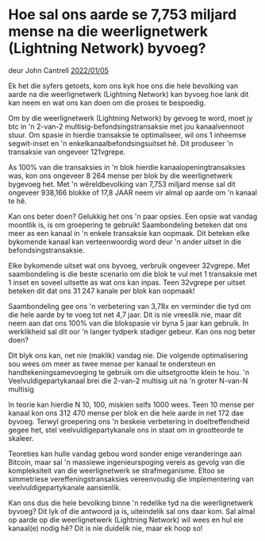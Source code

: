 # Hoe sal ons aarde se 7,753 miljard mense na die weerlignetwerk (Lightning Network) byvoeg?
deur John Cantrell [2022/01/05](https://twitter.com/JohnCantrell97/status/1478794692313632768)

<LanguageDropdown/>

Ek het die syfers getoets, kom ons kyk hoe ons die hele bevolking van aarde na die weerlignetwerk (Lightning Network) kan byvoeg hoe lank dit kan neem en wat ons kan doen om die proses te bespoedig.

Om by die weerlignetwerk (Lightning Network) by gevoeg te word, moet jy btc in 'n 2-van-2 multisig-befondsingstransaksie met jou kanaalvennoot stuur. Om spasie in hierdie transaksie te optimaliseer, wil ons 1 inheemse segwit-inset en 'n enkelkanaalbefondsingsuitset hê. Dit produseer 'n transaksie van ongeveer 121vgrepe.

As 100% van die transaksies in 'n blok hierdie kanaalopeningtransaksies was, kon ons ongeveer 8 264 mense per blok by die weerlignetwerk bygevoeg het. Met 'n wêreldbevolking van 7,753 miljard mense sal dit ongeveer 938,166 blokke of 17,8 JAAR neem vir almal op aarde om 'n kanaal te hê.

Kan ons beter doen? Gelukkig het ons 'n paar opsies. Een opsie wat vandag moontlik is, is om groepering te gebruik! Saambondeling beteken dat ons meer as een kanaal in 'n enkele transaksie kan oopmaak. Dit beteken elke bykomende kanaal kan verteenwoordig word deur 'n ander uitset in die befondsingstransaksie.

Elke bykomende uitset wat ons byvoeg, verbruik ongeveer 32vgrepe. Met saambondeling is die beste scenario om die blok te vul met 1 transaksie met 1 inset en soveel uitsette as wat ons kan inpas. Teen 32vgrepe per uitset beteken dit dat ons 31 247 kanale per blok kan oopmaak!

Saambondeling gee ons 'n verbetering van 3,78x en verminder die tyd om die hele aarde by te voeg tot net 4,7 jaar. Dit is nie vreeslik nie, maar dit neem aan dat ons 100% van die blokspasie vir byna 5 jaar kan gebruik. In werklikheid sal dit oor 'n langer tydperk stadiger gebeur. Kan ons nog beter doen?

Dit blyk ons kan, net nie (maklik) vandag nie. Die volgende optimalisering sou wees om meer as twee mense per kanaal te ondersteun en handtekeningsamevoeging te gebruik om die uitsetgrootte klein te hou. 'n Veelvuldigepartykanaal brei die 2-van-2 multisig uit na 'n groter N-van-N multisig

In teorie kan hierdie N 10, 100, miskien selfs 1000 wees. Teen 10 mense per kanaal kon ons 312 470 mense per blok en die hele aarde in net 172 dae byvoeg. Terwyl groepering ons 'n beskeie verbetering in doeltreffendheid gegee het, stel veelvuldigepartykanale ons in staat om in grootteorde te skaleer.

Teoreties kan hulle vandag gebou word sonder enige veranderinge aan Bitcoin, maar sal 'n massiewe ingenieurspoging vereis as gevolg van die kompleksiteit van die weerlignetwerk se strafmeganisme. Eltoo se simmetriese vereffeningstransaksies vereenvoudig die implementering van veelvuldigepartykanale aansienlik.

Kan ons dus die hele bevolking binne 'n redelike tyd na die weerlignetwerk byvoeg? Dit lyk of die antwoord ja is, uiteindelik sal ons daar kom. Sal almal op aarde op die weerlignetwerk (Lightning Network) wil wees en hul eie kanaal(e) nodig hê? Dit is nie duidelik nie, maar ek hoop so!

